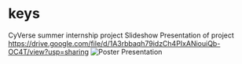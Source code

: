 # keys
CyVerse summer internship project
Slideshow Presentation of project https://drive.google.com/file/d/1A3rbbaqh79idzCh4PIxANiouiQb-OC4T/view?usp=sharing
![Poster Presentation](finalizedposter.png)
